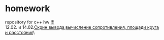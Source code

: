 # homework
repository for c++ hw
[!!!](https://memchik.ru/images/memes/5ed7628eb1c7e374940b80fa.jpg)  
12.02. и 14.02.[Скрин вывода,вычисление сопротивления, площади круга и расстояния](https://github.com/maksik1488/homework/blob/main/ConsoleApplication1.cpp)\


